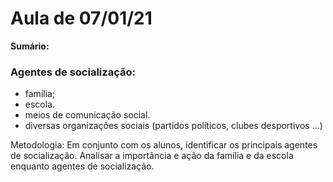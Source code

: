 # Aula de 07/01/21

**Sumário:**


### Agentes de socialização:
- família;
- escola.
- meios de comunicação social.
- diversas organizações sociais (partidos políticos, clubes desportivos ...)


Metodologia:
Em conjunto com os alunos, identificar os principais agentes de socialização. Analisar a importância e ação da família e da escola enquanto agentes de socialização.


<!--stackedit_data:
eyJoaXN0b3J5IjpbMTYwMzU1MjAzOF19
-->
